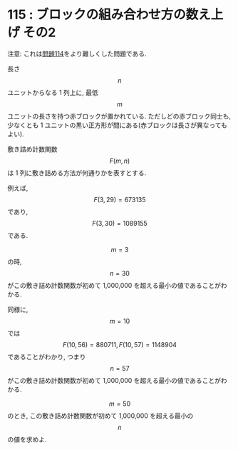 # 115 : ブロックの組み合わせ方の数え上げ その2

注意: これは[問題114](p114.md)をより難しくした問題である.

長さ$$n$$ユニットからなる 1 列上に, 最低$$m$$ユニットの長さを持つ赤ブロックが置かれている. ただしどの赤ブロック同士も, 少なくとも 1 ユニットの黒い正方形が間にある\(赤ブロックは長さが異なってもよい\).

敷き詰め計数関数$$F(m, n)$$は 1 列に敷き詰める方法が何通りかを表すとする.

例えば,$$F(3, 29) = 673135$$であり,$$F(3, 30) = 1089155$$である.

$$m = 3$$の時,$$n = 30$$がこの敷き詰め計数関数が初めて 1,000,000 を超える最小の値であることがわかる.

同様に,$$m = 10$$では$$F(10, 56) = 880711, F(10, 57) = 1148904$$であることがわかり, つまり$$n = 57$$がこの敷き詰め計数関数が初めて 1,000,000 を超える最小の値であることがわかる.

$$m = 50$$のとき, この敷き詰め計数関数が初めて 1,000,000 を超える最小の$$n$$の値を求めよ.

